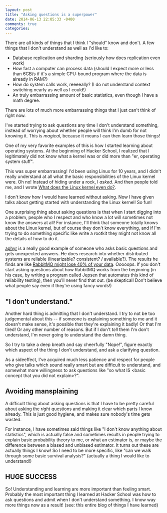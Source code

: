 ```yaml
---
layout: post
title: "Asking questions is a superpower"
date: 2014-06-13 22:05:33 -0400
comments: true
categories: 
---
```


There are all kinds of things that I think I "should" know and don't.
A few things that I don't understand as well as I'd like to:

* Database replication and sharding (seriously how does replication
  even work)
* How fast a computer can process data (should I expect more or less
  than 6GB/s if it's a simple CPU-bound program where the data is
  already in RAM?)
* How do system calls work, reeeeally? (I do not understand context
  switching nearly as well as I could!)
* An truly embarrassing amount of basic statistics, even though I have
  a math degree.

There are lots of much more embarrassing things that I just can't
think of right now.

I've started trying to ask questions any time I don't understand
something, instead of worrying about whether people will think I'm
dumb for not knowing it. This is *magical*, because it means I can
then learn those things!

<!-- more -->

One of my very favorite examples of this is how I started learning
about operating systems. At the beginning of Hacker School, I realized
that I legitimately did not know what a kernel was or did more than
"er, operating system stuff".

This was super embarrassing! I'd been using Linux for 10 years, and I
didn't really understand at all what the basic responsibilities of the
Linux kernel were. Oh no! Instead of hiding under a rock, I *asked*.
And then people told me, and I wrote
[What does the Linux kernel even do?](http://jvns.ca/blog/2013/10/02/day-3-what-does-the-linux-kernel-even-do/).

I don't know how I would have learned without asking. Now I have given
talks about getting started with understanding the Linux kernel! So
fun!

One surprising thing about asking questions is that when I start
digging into a problem, people who I respect and who know a lot will
sometimes not know the answers at all! For instance, I'll think that
someone totally knows about the Linux kernel, but of course they don't
know everything, and if I'm trying to do something specific like write
a rootkit they might not know all the details of how to do it.

[aphyr](http://aphyr.com/) is a really good example of someone who
asks basic questions and gets unexpected answers. He does research
into whether distributed systems are reliable (linearizable?
consistent? / available?). The results he finds are like
[RabbitMQ might lose 40% of your data](http://aphyr.com/posts/315-call-me-maybe-rabbitmq).
Ooooops. If you don't start asking questions about how RabbitMQ works
from the beginning (in his case, by writing a program called Jepsen
that automates this kind of reliability testing), then you'll never
find that out. (be skeptical! Don't believe what people say even if
they're using fancy words!)

## "I don't understand."

Another hard thing is admitting that I don't understand. I try to not
be too judgemental about this -- if someone is explaining something to
me and it doesn't make sense, it's possible that they're explaining it
badly! Or that I'm tired! Or any other number of reasons. But if I
don't *tell* them I'm don't understand, I'm never going to understand
the damn thing.

So I try to take a deep breath and say cheerfully "Nope!", figure
exactly which aspect of the thing I don't understand, and ask a
clarifying question.

As a sideeffect, I've acquired much less patience and respect for
people who give talks which sound really smart but are difficult to
understand, and somewhat more willingness to ask questions like "so
what IS &lt;basic concept that you did not explain&gt;?".

## Avoiding mansplaining

A difficult thing about asking questions is that I have to be pretty
careful about asking the *right* questions and making it clear which
parts I know already. This is just good hygiene, and makes sure
nobody's time gets wasted.

For instance, I have sometimes said things like "I don't know anything
about statistics", which is actually false and sometimes results in
people trying to explain basic probability theory to me, or what an
estimator is, or maybe the difference between a biased and unbiased
estimator. It turns out these are actually things I know! So I need to
be more specific, like "can we walk through some basic survival
analysis?" (actually a thing I would like to understand!)

## HUGE SUCCESS

So! Understanding and learning are more important than feeling smart.
Probably the most important thing I learned at Hacker School was how
to ask questions and admit when I don't understand something. I know
way more things now as a result! (see: this entire blog of things I
have learned)
